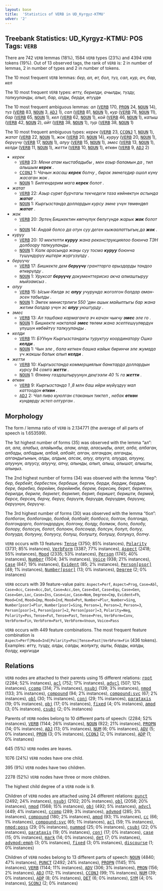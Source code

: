 ```yaml
---
layout: base
title:  'Statistics of VERB in UD_Kyrgyz-KTMU'
udver: '2'
---
```


## Treebank Statistics: UD_Kyrgyz-KTMU: POS Tags: `VERB`

There are 742 `VERB` lemmas (18%), 1584 `VERB` types (23%) and 4394 `VERB` tokens (19%).
Out of 13 observed tags, the rank of `VERB` is: 2 in number of lemmas, 2 in number of types and 2 in number of tokens.

The 10 most frequent `VERB` lemmas: <em>бер, ал, өт, бол, түз, сал, кур, ач, бар, кел</em>

The 10 most frequent `VERB` types:  <em>өттү, берилди, ачылды, түздү, талкууланды, алып, бар, алды, берди, өтүүдө</em>

The 10 most frequent ambiguous lemmas: <em>ал</em> (<tt><a href="ky_ktmu-pos-VERB.html">VERB</a></tt> 170, <tt><a href="ky_ktmu-pos-PRON.html">PRON</a></tt> 24, <tt><a href="ky_ktmu-pos-NOUN.html">NOUN</a></tt> 14), <em>түз</em> (<tt><a href="ky_ktmu-pos-VERB.html">VERB</a></tt> 83, <tt><a href="ky_ktmu-pos-NOUN.html">NOUN</a></tt> 3, <tt><a href="ky_ktmu-pos-ADJ.html">ADJ</a></tt> 1), <em>сал</em> (<tt><a href="ky_ktmu-pos-VERB.html">VERB</a></tt> 81, <tt><a href="ky_ktmu-pos-NOUN.html">NOUN</a></tt> 1), <em>кур</em> (<tt><a href="ky_ktmu-pos-VERB.html">VERB</a></tt> 78, <tt><a href="ky_ktmu-pos-NOUN.html">NOUN</a></tt> 11), <em>бар</em> (<tt><a href="ky_ktmu-pos-VERB.html">VERB</a></tt> 65, <tt><a href="ky_ktmu-pos-NOUN.html">NOUN</a></tt> 1), <em>кел</em> (<tt><a href="ky_ktmu-pos-VERB.html">VERB</a></tt> 62, <tt><a href="ky_ktmu-pos-NOUN.html">NOUN</a></tt> 1), <em>кой</em> (<tt><a href="ky_ktmu-pos-VERB.html">VERB</a></tt> 46, <tt><a href="ky_ktmu-pos-NOUN.html">NOUN</a></tt> 1), <em>катыш</em> (<tt><a href="ky_ktmu-pos-VERB.html">VERB</a></tt> 42, <tt><a href="ky_ktmu-pos-NOUN.html">NOUN</a></tt> 2), <em>айт</em> (<tt><a href="ky_ktmu-pos-VERB.html">VERB</a></tt> 38, <tt><a href="ky_ktmu-pos-NOUN.html">NOUN</a></tt> 1), <em>тур</em> (<tt><a href="ky_ktmu-pos-VERB.html">VERB</a></tt> 38, <tt><a href="ky_ktmu-pos-NOUN.html">NOUN</a></tt> 1)

The 10 most frequent ambiguous types:  <em>керек</em> (<tt><a href="ky_ktmu-pos-VERB.html">VERB</a></tt> 23, <tt><a href="ky_ktmu-pos-CCONJ.html">CCONJ</a></tt> 1, <tt><a href="ky_ktmu-pos-NOUN.html">NOUN</a></tt> 1), <em>жатат</em> (<tt><a href="ky_ktmu-pos-VERB.html">VERB</a></tt> 22, <tt><a href="ky_ktmu-pos-NOUN.html">NOUN</a></tt> 1), <em>жок</em> (<tt><a href="ky_ktmu-pos-VERB.html">VERB</a></tt> 20, <tt><a href="ky_ktmu-pos-NOUN.html">NOUN</a></tt> 14), <em>куруу</em> (<tt><a href="ky_ktmu-pos-VERB.html">VERB</a></tt> 20, <tt><a href="ky_ktmu-pos-NOUN.html">NOUN</a></tt> 1), <em>берүүчү</em> (<tt><a href="ky_ktmu-pos-VERB.html">VERB</a></tt> 17, <tt><a href="ky_ktmu-pos-NOUN.html">NOUN</a></tt> 1), <em>алуу</em> (<tt><a href="ky_ktmu-pos-VERB.html">VERB</a></tt> 15, <tt><a href="ky_ktmu-pos-NOUN.html">NOUN</a></tt> 1), <em>эмес</em> (<tt><a href="ky_ktmu-pos-VERB.html">VERB</a></tt> 13, <tt><a href="ky_ktmu-pos-NOUN.html">NOUN</a></tt> 1), <em>келди</em> (<tt><a href="ky_ktmu-pos-VERB.html">VERB</a></tt> 11, <tt><a href="ky_ktmu-pos-NOUN.html">NOUN</a></tt> 1), <em>жетти</em> (<tt><a href="ky_ktmu-pos-VERB.html">VERB</a></tt> 10, <tt><a href="ky_ktmu-pos-NOUN.html">NOUN</a></tt> 1), <em>өткөн</em> (<tt><a href="ky_ktmu-pos-VERB.html">VERB</a></tt> 9, <tt><a href="ky_ktmu-pos-ADJ.html">ADJ</a></tt> 2)


* <em>керек</em>
  * <tt><a href="ky_ktmu-pos-VERB.html">VERB</a></tt> 23: <em>Мени атам кыстабадыбы , мен азыр баламын да , тил алышым <b>керек</b> .</em>
  * <tt><a href="ky_ktmu-pos-CCONJ.html">CCONJ</a></tt> 1: <em>Чачын жасаш <b>керек</b> болчу , бирок эмнегедир ошол күнү жасаган жок .</em>
  * <tt><a href="ky_ktmu-pos-NOUN.html">NOUN</a></tt> 1: <em>Билгендерим мага <b>керек</b> болот .</em>
* <em>жатат</em>
  * <tt><a href="ky_ktmu-pos-VERB.html">VERB</a></tt> 22: <em>Азыр сүрөт бурчтагы текчедеги таза көйнөктүн астында <b>жатат</b> .</em>
  * <tt><a href="ky_ktmu-pos-NOUN.html">NOUN</a></tt> 1: <em>Кыргызстанда доллардын курсу эмне үчүн төмөндөп <b>жатат</b> .</em>
* <em>жок</em>
  * <tt><a href="ky_ktmu-pos-VERB.html">VERB</a></tt> 20: <em>Эртең Бишкектин көпчүлүк бөлүгүндө жарык <b>жок</b> болот .</em>
  * <tt><a href="ky_ktmu-pos-NOUN.html">NOUN</a></tt> 14: <em>Андай болсо да отун суу деген кыжаалаттыгың да <b>жок</b> .</em>
* <em>куруу</em>
  * <tt><a href="ky_ktmu-pos-VERB.html">VERB</a></tt> 20: <em>10 мектепти <b>куруу</b> жана реконструкциялоо боюнча ТЭН долбоору талкууланды .</em>
  * <tt><a href="ky_ktmu-pos-NOUN.html">NOUN</a></tt> 1: <em>Калк арасында жаңы суу тосмо <b>куруу</b> боюнча түшүндүрүү иштери жүргүзүлдү .</em>
* <em>берүүчү</em>
  * <tt><a href="ky_ktmu-pos-VERB.html">VERB</a></tt> 17: <em>Бишкекте дем <b>берүүчү</b> гранттарга арыздарды тандоо өткөрүлдү .</em>
  * <tt><a href="ky_ktmu-pos-NOUN.html">NOUN</a></tt> 1: <em>Уруксат <b>берүүчү</b> документтерисиз акча алмаштыруу мыйзамсыз .</em>
* <em>алуу</em>
  * <tt><a href="ky_ktmu-pos-VERB.html">VERB</a></tt> 15: <em>Ысык-Көлдө эс <b>алуу</b> учурунда жоголгон балдар аман-эсен табылды .</em>
  * <tt><a href="ky_ktmu-pos-NOUN.html">NOUN</a></tt> 1: <em>Эмгек министрлиги 550 'дөн ашык майыптыгы бар жана жетим балдар үчүн эс <b>алуу</b> уюштурду .</em>
* <em>эмес</em>
  * <tt><a href="ky_ktmu-pos-VERB.html">VERB</a></tt> 13: <em>Ал ташбака кармаганга эч качан чыкчу <b>эмес</b> эле го .</em>
  * <tt><a href="ky_ktmu-pos-NOUN.html">NOUN</a></tt> 1: <em>Бишкекте накталай <b>эмес</b> төлөм жана эсептешүүлөрдүн үлүшүн көбөйтүү талкууланды .</em>
* <em>келди</em>
  * <tt><a href="ky_ktmu-pos-VERB.html">VERB</a></tt> 11: <em>БУУнун Кыргызстандагы туруктуу координатору Ошко <b>келди</b> .</em>
  * <tt><a href="ky_ktmu-pos-NOUN.html">NOUN</a></tt> 1: <em>Чын эле , бала кеткен башка кайык биринчи эле жумада үч жакшы балык алып <b>келди</b> .</em>
* <em>жетти</em>
  * <tt><a href="ky_ktmu-pos-VERB.html">VERB</a></tt> 10: <em>Кыргызстанда коммерциялык банктарда доллардын курсу 94 сомго <b>жетти</b> .</em>
  * <tt><a href="ky_ktmu-pos-NOUN.html">NOUN</a></tt> 1: <em>Өлкөнү газдаштыруунун деңгээли 40 % га <b>жетти</b> .</em>
* <em>өткөн</em>
  * <tt><a href="ky_ktmu-pos-VERB.html">VERB</a></tt> 9: <em>Кыргызстанда 1 ,8 млн баш ийри мүйүздүү мал каттоодон <b>өткөн</b> .</em>
  * <tt><a href="ky_ktmu-pos-ADJ.html">ADJ</a></tt> 2: <em>Чал пиво куюлган стаканын тиктеп , небак <b>өткөн</b> күндөрдү эстеп олтурган .</em>

## Morphology

The form / lemma ratio of `VERB` is 2.134771 (the average of all parts of speech is 1.653599).

The 1st highest number of forms (35) was observed with the lemma “ал”: <em>ал, ала, алабыз, алайынбы, алам, алар, аласыңбы, алат, алба, албаган, албады, албадым, албай, албайт, алган, алгандан, алганды, алгандыгынын, алды, алдым, алсак, алуу, алууга, алууда, алууну, алуунун, алуусу, алуучу, алчу, алынды, алып, алыш, алышат, алышты, алыңыз</em>.

The 2nd highest number of forms (34) was observed with the lemma “бер”: <em>бер, бербейт, бербестен, бербеши, берген, берди, бердик, бердим, бере, беребиз, берейин, берейинби, берем, бересиң, берет, берилген, берилди, бериле, берилет, берилип, берип, беришет, беришти, бермей, берсе, берсең, берчү, берүү, берүүгө, берүүдө, берүүдөн, берүүнү, берүүнүн, берүүчү</em>.

The 3rd highest number of forms (30) was observed with the lemma “бол”: <em>болбогон, болбогондо, болбой, болбойт, болбосо, болгон, болгондо, болгондорго, болгондордун, болгону, болду, болмок, боло, болобу, болору, болосуң, болот, болоюн, болсоңор, болсун, болуп, болуу, болууда, болууну, болуусу, болуш, болушту, болушу, болуңуз, болчу</em>.

`VERB` occurs with 13 features: <tt><a href="ky_ktmu-feat-Tense.html">Tense</a></tt> (3750; 85% instances), <tt><a href="ky_ktmu-feat-Polarity.html">Polarity</a></tt> (3731; 85% instances), <tt><a href="ky_ktmu-feat-VerbForm.html">VerbForm</a></tt> (3387; 77% instances), <tt><a href="ky_ktmu-feat-Aspect.html">Aspect</a></tt> (2418; 55% instances), <tt><a href="ky_ktmu-feat-Mood.html">Mood</a></tt> (2335; 53% instances), <tt><a href="ky_ktmu-feat-Person.html">Person</a></tt> (1745; 40% instances), <tt><a href="ky_ktmu-feat-Number.html">Number</a></tt> (1504; 34% instances), <tt><a href="ky_ktmu-feat-Voice.html">Voice</a></tt> (938; 21% instances), <tt><a href="ky_ktmu-feat-Case.html">Case</a></tt> (847; 19% instances), <tt><a href="ky_ktmu-feat-Evident.html">Evident</a></tt> (85; 2% instances), <tt><a href="ky_ktmu-feat-Person-psor.html">Person[psor]</a></tt> (48; 1% instances), <tt><a href="ky_ktmu-feat-Number-psor.html">Number[psor]</a></tt> (13; 0% instances), <tt><a href="ky_ktmu-feat-Degree.html">Degree</a></tt> (2; 0% instances)

`VERB` occurs with 39 feature-value pairs: `Aspect=Perf`, `Aspect=Prog`, `Case=Abl`, `Case=Acc`, `Case=Acc,Dat`, `Case=Acc,Gen`, `Case=Dat`, `Case=Equ`, `Case=Gen`, `Case=Gen,Loc`, `Case=Ins`, `Case=Loc`, `Case=Nom`, `Degree=Cmp`, `Evident=Fh`, `Mood=Cnd`, `Mood=Imp`, `Mood=Ind`, `Mood=Pot`, `Number=Plur`, `Number=Sing`, `Number[psor]=Plur`, `Number[psor]=Sing`, `Person=1`, `Person=2`, `Person=3`, `Person[psor]=1`, `Person[psor]=2`, `Person[psor]=3`, `Polarity=Neg`, `Polarity=Pos`, `Tense=Fut`, `Tense=Past`, `Tense=Pres`, `VerbForm=Conv`, `VerbForm=Fin`, `VerbForm=Part`, `VerbForm=Vnoun`, `Voice=Pass`

`VERB` occurs with 449 feature combinations.
The most frequent feature combination is `Aspect=Perf|Mood=Ind|Polarity=Pos|Tense=Past|VerbForm=Fin` (436 tokens).
Examples: <em>өттү, түздү, алды, салды, жолукту, ашты, барды, калды, болду, киргизди</em>


## Relations

`VERB` nodes are attached to their parents using 15 different relations: <tt><a href="ky_ktmu-dep-root.html">root</a></tt> (2284; 52% instances), <tt><a href="ky_ktmu-dep-acl.html">acl</a></tt> (752; 17% instances), <tt><a href="ky_ktmu-dep-advcl.html">advcl</a></tt> (507; 12% instances), <tt><a href="ky_ktmu-dep-ccomp.html">ccomp</a></tt> (314; 7% instances), <tt><a href="ky_ktmu-dep-nsubj.html">nsubj</a></tt> (139; 3% instances), <tt><a href="ky_ktmu-dep-nmod.html">nmod</a></tt> (133; 3% instances), <tt><a href="ky_ktmu-dep-compound.html">compound</a></tt> (94; 2% instances), <tt><a href="ky_ktmu-dep-compound-svc.html">compound:svc</a></tt> (67; 2% instances), <tt><a href="ky_ktmu-dep-obl.html">obl</a></tt> (30; 1% instances), <tt><a href="ky_ktmu-dep-conj.html">conj</a></tt> (29; 1% instances), <tt><a href="ky_ktmu-dep-parataxis.html">parataxis</a></tt> (19; 0% instances), <tt><a href="ky_ktmu-dep-obj.html">obj</a></tt> (17; 0% instances), <tt><a href="ky_ktmu-dep-fixed.html">fixed</a></tt> (4; 0% instances), <tt><a href="ky_ktmu-dep-amod.html">amod</a></tt> (3; 0% instances), <tt><a href="ky_ktmu-dep-csubj.html">csubj</a></tt> (2; 0% instances)

Parents of `VERB` nodes belong to 10 different parts of speech:  (2284; 52% instances), <tt><a href="ky_ktmu-pos-VERB.html">VERB</a></tt> (1144; 26% instances), <tt><a href="ky_ktmu-pos-NOUN.html">NOUN</a></tt> (922; 21% instances), <tt><a href="ky_ktmu-pos-PROPN.html">PROPN</a></tt> (14; 0% instances), <tt><a href="ky_ktmu-pos-ADJ.html">ADJ</a></tt> (13; 0% instances), <tt><a href="ky_ktmu-pos-NUM.html">NUM</a></tt> (6; 0% instances), <tt><a href="ky_ktmu-pos-ADV.html">ADV</a></tt> (5; 0% instances), <tt><a href="ky_ktmu-pos-PRON.html">PRON</a></tt> (3; 0% instances), <tt><a href="ky_ktmu-pos-CCONJ.html">CCONJ</a></tt> (2; 0% instances), <tt><a href="ky_ktmu-pos-ADP.html">ADP</a></tt> (1; 0% instances)

645 (15%) `VERB` nodes are leaves.

1076 (24%) `VERB` nodes have one child.

395 (9%) `VERB` nodes have two children.

2278 (52%) `VERB` nodes have three or more children.

The highest child degree of a `VERB` node is 9.

Children of `VERB` nodes are attached using 24 different relations: <tt><a href="ky_ktmu-dep-punct.html">punct</a></tt> (2492; 24% instances), <tt><a href="ky_ktmu-dep-nsubj.html">nsubj</a></tt> (2102; 20% instances), <tt><a href="ky_ktmu-dep-obl.html">obl</a></tt> (2058; 20% instances), <tt><a href="ky_ktmu-dep-nmod.html">nmod</a></tt> (1568; 15% instances), <tt><a href="ky_ktmu-dep-obj.html">obj</a></tt> (492; 5% instances), <tt><a href="ky_ktmu-dep-advcl.html">advcl</a></tt> (449; 4% instances), <tt><a href="ky_ktmu-dep-ccomp.html">ccomp</a></tt> (289; 3% instances), <tt><a href="ky_ktmu-dep-advmod.html">advmod</a></tt> (285; 3% instances), <tt><a href="ky_ktmu-dep-compound.html">compound</a></tt> (180; 2% instances), <tt><a href="ky_ktmu-dep-amod.html">amod</a></tt> (93; 1% instances), <tt><a href="ky_ktmu-dep-cc.html">cc</a></tt> (66; 1% instances), <tt><a href="ky_ktmu-dep-compound-svc.html">compound:svc</a></tt> (65; 1% instances), <tt><a href="ky_ktmu-dep-acl.html">acl</a></tt> (59; 1% instances), <tt><a href="ky_ktmu-dep-nmod-poss.html">nmod:poss</a></tt> (29; 0% instances), <tt><a href="ky_ktmu-dep-nummod.html">nummod</a></tt> (25; 0% instances), <tt><a href="ky_ktmu-dep-csubj.html">csubj</a></tt> (22; 0% instances), <tt><a href="ky_ktmu-dep-parataxis.html">parataxis</a></tt> (19; 0% instances), <tt><a href="ky_ktmu-dep-conj.html">conj</a></tt> (17; 0% instances), <tt><a href="ky_ktmu-dep-case.html">case</a></tt> (15; 0% instances), <tt><a href="ky_ktmu-dep-mark.html">mark</a></tt> (14; 0% instances), <tt><a href="ky_ktmu-dep-det.html">det</a></tt> (7; 0% instances), <tt><a href="ky_ktmu-dep-advmod-emph.html">advmod:emph</a></tt> (3; 0% instances), <tt><a href="ky_ktmu-dep-fixed.html">fixed</a></tt> (3; 0% instances), <tt><a href="ky_ktmu-dep-discourse.html">discourse</a></tt> (1; 0% instances)

Children of `VERB` nodes belong to 13 different parts of speech: <tt><a href="ky_ktmu-pos-NOUN.html">NOUN</a></tt> (4840; 47% instances), <tt><a href="ky_ktmu-pos-PUNCT.html">PUNCT</a></tt> (2492; 24% instances), <tt><a href="ky_ktmu-pos-PROPN.html">PROPN</a></tt> (1145; 11% instances), <tt><a href="ky_ktmu-pos-VERB.html">VERB</a></tt> (1144; 11% instances), <tt><a href="ky_ktmu-pos-ADV.html">ADV</a></tt> (306; 3% instances), <tt><a href="ky_ktmu-pos-PRON.html">PRON</a></tt> (156; 2% instances), <tt><a href="ky_ktmu-pos-ADJ.html">ADJ</a></tt> (112; 1% instances), <tt><a href="ky_ktmu-pos-CCONJ.html">CCONJ</a></tt> (99; 1% instances), <tt><a href="ky_ktmu-pos-NUM.html">NUM</a></tt> (39; 0% instances), <tt><a href="ky_ktmu-pos-ADP.html">ADP</a></tt> (8; 0% instances), <tt><a href="ky_ktmu-pos-DET.html">DET</a></tt> (6; 0% instances), <tt><a href="ky_ktmu-pos-SYM.html">SYM</a></tt> (4; 0% instances), <tt><a href="ky_ktmu-pos-SCONJ.html">SCONJ</a></tt> (2; 0% instances)

